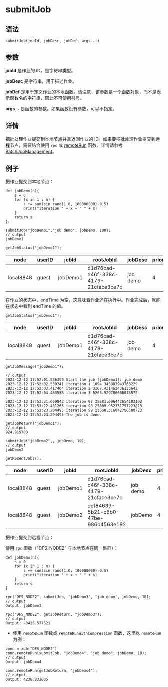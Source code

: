 # submitJob

## 语法

`submitJob(jobId, jobDesc, jobDef, args...)`

## 参数

**jobId** 是作业的 ID，是字符串类型。

**jobDesc** 是字符串，用于描述作业。

**jobDef** 是用于定义作业的本地函数。请注意，该参数是一个函数对象，而不是表示函数名的字符串，因此不可使用引号。

**args...** 是函数的参数。如果函数没有参数，可以不指定。

## 详情

把批处理作业提交到本地节点并且返回作业的 ID。如果要把批处理作业提交到远程节点，需要结合使用
`rpc` 或 [remoteRun](../r/remoteRun.md)
函数。详情请参考 [BatchJobManagement](../../sys_man/BatchJobManagement.md)。

## 例子

把作业提交到本地节点：

```
def jobDemo(n){
    s = 0
    for (x in 1 : n) {
        s += sum(sin rand(1.0, 100000000)-0.5)
        print("iteration " + x + " " + s)
    }
    return s
};

submitJob("jobDemo1","job demo", jobDemo, 100);
// output
jobDemo1

getJobStatus("jobDemo1");
```

| node | userID | jobId | rootJobId | jobDesc | priority | parallelism | clientIp | clientPort | receivedTime | startTime | endTime | errorMsg |
| --- | --- | --- | --- | --- | --- | --- | --- | --- | --- | --- | --- | --- |
| local8848 | guest | jobDemo1 | d1d76cad-d46f-338c-4179-21cface3ce7c | job demo | 4 | 2 | 127.0.0.1 | 62016 | 2023.12.12T17:52:01.576 | 2023.12.12T17:52:01.585 |  |  |

在作业的状态中，endTime 为空，这意味着作业还在执行中。作业完成后，就能在状态中看到 endTime 的值。

```
getJobStatus("jobDemo1");
```

| node | userID | jobId | rootJobId | jobDesc | priority | parallelism | clientIp | clientPort | receivedTime | startTime | endTime | errorMsg |
| --- | --- | --- | --- | --- | --- | --- | --- | --- | --- | --- | --- | --- |
| local8848 | guest | jobDemo1 | d1d76cad-d46f-338c-4179-21cface3ce7c | job demo | 4 | 2 | 127.0.0.1 | 62016 | 2023.12.12T17:52:01.576 | 2023.12.12T17:52:01.585 | 2023.12.12T17:53:23.204 |  |

```
getJobMessage("jobDemo1");

// output
2023-12-12 17:52:01.586399 Start the job [jobDemo1]: job demo
2023-12-12 17:52:02.550241 iteration 1 1094.345887943766229
2023-12-12 17:52:03.417464 iteration 2 3167.431462436133642
2023-12-12 17:52:04.463558 iteration 3 5265.929786668073575
...
2023-12-12 17:53:21.609843 iteration 97 25681.096442654183192
2023-12-12 17:53:22.401263 iteration 98 25609.952331757223873
2023-12-12 17:53:23.204495 iteration 99 23660.316042780508723
2023-12-12 17:53:23.204495 The job is done.

getJobReturn("jobDemo1");
// output
924.915703

submitJob("jobDemo2",, jobDemo, 10);
// output
jobDemo2

getRecentJobs();
```

| node | userID | jobId | rootJobId | jobDesc | priority | parallelism | clientIp | clientPort | receivedTime | startTime | endTime | errorMsg |
| --- | --- | --- | --- | --- | --- | --- | --- | --- | --- | --- | --- | --- |
| local8848 | guest | jobDemo1 | d1d76cad-d46f-338c-4179-21cface3ce7c | job demo | 4 | 2 | 127.0.0.1 | 62016 | 2023.12.12T17:52:01.576 | 2023.12.12T17:52:01.585 | 2023.12.12T17:53:23.204 |  |
| local8848 | guest | jobDemo2 | def84639-5b21-c6b0-47be-986b4563e192 | jobDemo | 4 | 2 | 127.0.0.1 | 62016 | 2023.12.12T17:57:42.325 | 2023.12.12T17:57:42.327 | 2023.12.12T17:57:49.995 |  |

把作业提交到远程节点：

使用 `rpc` 函数（"DFS\_NODE2" 与本地节点在同一集群）：

```
def jobDemo(n){
    s = 0
    for (x in 1 : n) {
        s += sum(sin rand(1.0, 100000000)-0.5)
        print("iteration " + x + " " + s)
    }
    return s
}

rpc("DFS_NODE2", submitJob, "jobDemo3", "job demo", jobDemo, 10);
// output
Output: jobDemo3

rpc("DFS_NODE2", getJobReturn, "jobDemo3");
// output
Output: -3426.577521
```

* 使用 `remoteRun` 函数或
  `remoteRunWithCompression` 函数，这里以
  `remoteRun` 为例：

```
conn = xdb("DFS_NODE2")
conn.remoteRun(submitJob, "jobDemo4", "job demo", jobDemo, 10);
// output
Output: jobDemo4

conn.remoteRun(getJobReturn, "jobDemo4");
// output
Output: 4238.832005
```

